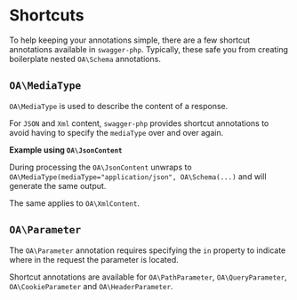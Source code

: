 # Shortcuts

To help keeping your annotations simple, there are a few shortcut annotations available in `swagger-php`.
Typically, these safe you from creating boilerplate nested `OA\Schema` annotations.

## `OA\MediaType`

`OA\MediaType` is used to describe the content of a response.

<codeblock id="response-media-type">
  <template v-slot:at>

<<< @/snippets/guide/shortcuts/response_media_type_at.php

  </template>
  <template v-slot:an>

<<< @/snippets/guide/shortcuts/response_media_type_an.php

  </template>
</codeblock>

For `JSON` and `Xml` content, `swagger-php` provides shortcut
annotations to avoid having to specify the `mediaType` over and over again.

**Example using `OA\JsonContent`**

<codeblock id="response-json-content">
  <template v-slot:at>

<<< @/snippets/guide/shortcuts/response_json_content_at.php

  </template>
  <template v-slot:an>

<<< @/snippets/guide/shortcuts/response_json_content_an.php

  </template>
</codeblock>

During processing the `OA\JsonContent` unwraps to `OA\MediaType(mediaType="application/json", OA\Schema(...)`
and will generate the same output.

The same applies to `OA\XmlContent`.

## `OA\Parameter`

The `OA\Parameter` annotation requires specifying the `in` property to indicate where in the request the parameter is located.

Shortcut annotations are available for `OA\PathParameter`, `OA\QueryParameter`, `OA\CookieParameter` and `OA\HeaderParameter`.
